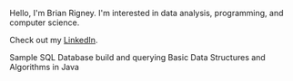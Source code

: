 Hello, I'm Brian Rigney. I'm interested in data analysis, programming, and computer science.

Check out my [LinkedIn](https://www.linkedin.com/in/brian-rigney-79416489/).

Sample SQL Database build and querying
Basic Data Structures and Algorithms in Java
